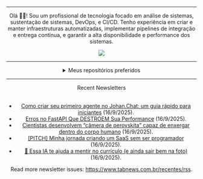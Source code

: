 <div align="center">
<hr>
<p>Olá 👋🏾! Sou um profissional de tecnologia focado em análise de sistemas, sustentação de sistemas, DevOps, e CI/CD. Tenho experiência em criar e manter infraestruturas automatizadas, implementar pipelines de integração e entrega contínua, e garantir a alta disponibilidade e performance dos sistemas.</p>
  <img src="https://media.giphy.com/media/yAGIvCiwPJn5C/giphy.gif">
<hr>
  <details>
  <summary>Meus repositórios preferidos</summary>
  <br />
  Alguns dos meus melhores repositórios:
  <br />
<br />
  <ul><li><a href=https://github.com/commitgeist/aluratube target="_blank" rel="noopener noreferrer">commitgeist/aluratube</a> (<b>0</b> ✨ and <b>0</b> 🍴): Aluratube - Desenvolvido durante a imersão React da Alura no final de 2022</li><li><a href=https://github.com/commitgeist/nlw-ia target="_blank" rel="noopener noreferrer">commitgeist/nlw-ia</a> (<b>0</b> ✨ and <b>0</b> 🍴): Projeto desenvolvido durante a NLW IA - Usando a API da OPENAI</li><li><a href=https://github.com/commitgeist/nlw-journey-ia target="_blank" rel="noopener noreferrer">commitgeist/nlw-journey-ia</a> (<b>0</b> ✨ and <b>0</b> 🍴): NLW IA - Agent de viagens usando python + langchain + GPT</li>
<li>More coming soon :).</li>
</ul>
  </details>
  <hr/>
    <summary>Recent Newsletters</summary>
  <br />
  <ul>
    <li><a href=https://www.tabnews.com.br/VictorPubh/como-criar-seu-primeiro-agente-no-johan-chat-um-guia-rapido-para-iniciantes target="_blank" rel="noopener noreferrer">Como criar seu primeiro agente no Johan.Chat: um guia rápido para iniciantes</a> (16/9/2025).</li><li><a href=https://www.tabnews.com.br/igorbenav/erros-no-fastapi-que-destroem-sua-performance target="_blank" rel="noopener noreferrer">Erros no FastAPI Que DESTROEM Sua Performance</a> (16/9/2025).</li><li><a href=https://www.tabnews.com.br/NewsletterOficial/cientistas-desenvolvem-camera-de-perovskita-capaz-de-enxergar-dentro-do-corpo-humano target="_blank" rel="noopener noreferrer">Cientistas desenvolvem “câmera de perovskita” capaz de enxergar dentro do corpo humano</a> (16/9/2025).</li><li><a href=https://www.tabnews.com.br/sidneiweber/pitch-minha-jornada-criando-um-saas-sem-ser-programador target="_blank" rel="noopener noreferrer">[PITCH] Minha jornada criando um SaaS sem ser programador</a> (16/9/2025).</li><li><a href=https://www.tabnews.com.br/josesilva1231/essa-ia-te-ajuda-a-mentir-no-curriculo-e-ainda-sair-bem-na-foto target="_blank" rel="noopener noreferrer">🚨 Essa IA te ajuda a mentir no currículo (e ainda sair bem na foto)</a> (16/9/2025).</li>
  </ul>
<p>Read more newsletter issues: <a href="https://www.tabnews.com.br/recentes/rss">https://www.tabnews.com.br/recentes/rss</a>.</p>
  </details>
